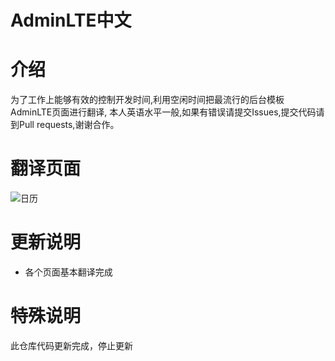 AdminLTE中文
============


介绍
====
为了工作上能够有效的控制开发时间,利用空闲时间把最流行的后台模板AdminLTE页面进行翻译,
本人英语水平一般,如果有错误请提交Issues,提交代码请到Pull requests,谢谢合作。

翻译页面
========
![日历](https://github.com/flowstone/AdminLTE-cn/blob/master/dist/prev/20170106.gif)


更新说明
========
* 各个页面基本翻译完成

特殊说明
========
此仓库代码更新完成，停止更新

